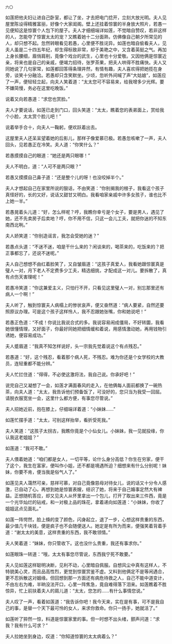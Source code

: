     六〇 

   如莲把他夫妇让进自己卧室，都让了坐，才去把电门捻开，立刻大放光明。夫人见屋里陈设得精雅富丽，好像个大家闺阁。壁上还挂着惊寰的半身放大照片，若愚一见便知这是惊寰个人包下的屋子。夫人才细细端详如莲，不觉暗自赞叹，若非这样的人，怎能夺了惊寰太太的宠？又瞧着她十二分面熟，仿佛像自己朝夕所常见的人，却只想不起。忽然转眼看见若愚，心里便不胜诧异。如莲也暗自偷看夫人，见夫人虽是二十四五年纪，却生得标致非常，却于美艳之中，又含着英挺之气。再加上身长腰细，眉俏肩削，竟像个戏台的武生，心里也十分爱敬。又因他俩是惊寰近亲，将来也是自己的亲戚，便竭力招待，张罗茶果，把夫人哄得不胜痛快。夫人又同她说了几句家常，如莲都回答得条理井然，有情有趣，夫人喜欢得把她揽在身旁，谈笑十分融洽。若愚却只含笑默坐。少顷，忽听外间喊了声“大姑娘”，如莲应了一声，便轻轻立起，向夫人笑着道：“太太您可不容易来，给我增多少光辉。要不嫌简慢，务必在这里吃晚饭。”

   说着又向若愚道：“求您也赏脸。”

   夫人才要说话，如莲已走到门口，回头笑道：“太太，瞧着您的表弟面上，赏给我个小脸，太太赏个脸儿吧！”

   说着举手合十，向夫人一鞠躬，便欢跃着出去。

   这屋里夫人还呆呆望着她的后影儿，那样子像爱慕已极。若愚忽咳嗽了一声，夫人回头，见若愚正在冷笑。夫人道：“你笑什么？”

   若愚摸摸自己的眼道：“她还是两只眼哪！”

   夫人不明白，道：“人可不是两只眼？”

   若愚又摸摸自己鼻子道：“还是整个儿的呀！也没咬掉半个。”

   夫人才想起自己在家里所说的狠话，不由笑道：“你别揭我的根子，我看这个孩子真怪好的，长的又好，说话又甜甘又明白。我看咱家亲戚中许多女孩子，谁也比不上她一半。”

   若愚晃着头儿道：“好，怎么样呢？哼，我瞧你幸亏是个女子，要是男人，遇见了她，还不先卖房子后卖地？哼，你不用不信，只这一会儿工夫，就把你迷的不知东南西北咧。”

   夫人娇笑道：“你别造谣言，我怎会受她的迷？”

   若愚点头道：“不迷不迷，咱是干什么来的？闲谈来的，喝茶来的，吃饭来的？把正事都忘了，还说不迷呢。”

   夫人自己想想不由红着脸笑了，又自皱眉道：“这孩子真爱人，我看她跟惊寰真是璧人一对，月下老人不定费多少工夫，精选细挑，才配成这一对儿。要拆散了，真有点伤天害理呢！”

   若愚冷笑道：“你这兼爱主义，只怕行不开，只看见这里璧人一对，别忘那里还有病人一个啊！”

   夫人听了，触到惊寰夫人病榻上的惨状哀声，便又奋然道：“病人要紧，自然还要照原议办理。可是这个孩子这样怜人，我不忍跟她张嘴，你和她说吧！”

   若愚正色道：“不成！你说比我说合式的多。我说容易闹成僵局，不好转圜，我看她很懂情理，又好面子，你最好同她把细情缓和着说，用感情激动她，再用钱物引诱她，便容易成功。”

   夫人蹙眉道：“我真不知怎样说好，头一宗我先觉着说这个有点残忍。”

   若愚道：“好，这个残忍，看着那个病人死，不残忍。难为你还是个女学校的大教员，连轻重都不能分辨。”

   夫人忙拦住道：“得得，不必使这激将法，我自己说。你承好吧！”

   说完自己又凝想了一会，如莲才满面春风的走入，在他俩每人面前都换了一碗热茶，向夫人道：“太太，我告诉他们预备饭了，可没好的，您只当为我受一回屈。请脱衣服宽坐一会，这里什么都方便，有事您尽管说。”

   夫人招她近前，抱在膝上，仔细端详着道：“小妹妹……”

   如莲忙摆手道：“太太，可别这样抬举，看折受死我。”

   夫人笑道：“这孩子太拐古，我瞧你竟是个小仙女儿。小妹妹，我一见就投缘，你认我这老姐姐？”

   如莲道：“我可不敢。”

   夫人偎着她道：“咱们都是女人，一切平等，论什么身分高低？你生在穷家，便干了这个，我生在富家，便叫作小姐，还不都是境遇所迫？细想来有什么分别呢！妹妹，你要不肯，便当我是俗气人了。”

   如莲见夫人蔼然可亲，慈祥可慕，对自己竟像慈母对待女儿，说的话又十分令人感激，已自动了心。再想到她是惊寰表嫂，结识了她，将来于自己婚事定然大有裨益。正想随机答应，却又见夫人从怀里拿出一个包儿，打开了取出来三件西，竟是一个光华灿烂的钻戒，和一对极上品的珠花，拿着递向如莲道：“小妹妹，你收了姐姐这点见面礼。”

   如莲一阵愕然，脸上倏的变了颜色，闪身起立，退了一步，心想这样贵重的东西，最少值几千块钱，便是疯子也不会随便送人。她定是有所为而来，便强笑着背着手道：“谢太太的美意，这样贵重的东西，我不敢领情。”

   夫人笑着道：“妹妹，你只管收下。这也没什么贵重，我还有事求你。”

   如莲眼珠一转道：“哦，太太有事您尽管说，东西我宁死不敢要。”

   夫人见如莲这样聪明决断，见利不动，心里暗自佩服。自想风尘中真有这样人，不特貌美心灵，而且品高性烈，更觉到惊寰赏鉴不虚。又料到他俩定不是等闲遇合，更不忍拆散这对姻缘。但回想到那一方面还有病危待救之人，自己不能中道变计，不由左右为难，半晌没法开口，心里一阵焦急，竟自难得落下泪来。如莲瞧着不胜惊异，忙上前扶着夫人的肩儿道：“太太，您怎的……有什么事情您说。”

   夫人叹了一声，看着如莲道：“我告诉你吧！我今天来，实在是有事，可不是我自己的事，是替一个天下最可怜的女人，来求你救命。你只一扬手，她就活了。”

   如莲听了猝然一惊，料道是惊寰家里的事。但一时想不出头绪，颤声问道：“求我？我有什么可求？”

   夫人拉她坐到身边，叹道：“你知道惊寰的太太病着么？”

